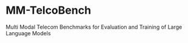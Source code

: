 # MM-TelcoBench
Multi Modal Telecom Benchmarks for Evaluation and Training of Large Language Models
